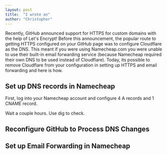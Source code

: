 ```yaml
---
layout: post
title:  "I wrote an"
author: "Christopher"
---
```


Recently, GitHub announced support for HTTPS for custom domains with the help of Let's Encrypt! Before this announcement, the popular route to getting HTTPS configured on your GitHub page was to configure Cloudflare as the DNS.  This meant if you were using Namecheap.com you were unable to use their built-in email forwarding service (because Namecheap required their own DNS to be used instead of Cloudflare).  Today, its possible to remove Cloudflare from your configuration in setting up HTTPS and email forwarding and here is how.

## Set up DNS records in Namecheap
First, log into your Namecheap account and configure 4 A records and 1 CNAME record.

Wait a couple hours. Use dig to check.

## Reconfigure GitHub to Process DNS Changes

## Set up Email Forwarding in Namecheap